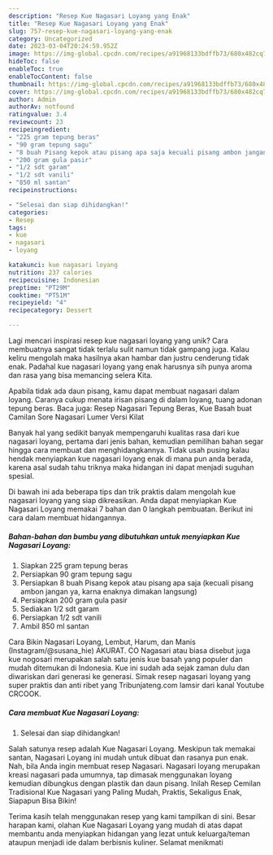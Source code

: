 ```yaml
---
description: "Resep Kue Nagasari Loyang yang Enak"
title: "Resep Kue Nagasari Loyang yang Enak"
slug: 757-resep-kue-nagasari-loyang-yang-enak
category: Uncategorized
date: 2023-03-04T20:24:59.952Z
image: https://img-global.cpcdn.com/recipes/a91968133bdffb73/680x482cq70/kue-nagasari-loyang-foto-resep-utama.jpg
hideToc: false
enableToc: true
enableTocContent: false
thumbnail: https://img-global.cpcdn.com/recipes/a91968133bdffb73/680x482cq70/kue-nagasari-loyang-foto-resep-utama.jpg
cover: https://img-global.cpcdn.com/recipes/a91968133bdffb73/680x482cq70/kue-nagasari-loyang-foto-resep-utama.jpg
author: Admin
authorAv: notfound
ratingvalue: 3.4
reviewcount: 23
recipeingredient:
- "225 gram tepung beras"
- "90 gram tepung sagu"
- "8 buah Pisang kepok atau pisang apa saja kecuali pisang ambon jangan ya karna enaknya dimakan langsung"
- "200 gram gula pasir"
- "1/2 sdt garam"
- "1/2 sdt vanili"
- "850 ml santan"
recipeinstructions:

- "Selesai dan siap dihidangkan!"
categories:
- Resep
tags:
- kue
- nagasari
- loyang

katakunci: kue nagasari loyang 
nutrition: 237 calories
recipecuisine: Indonesian
preptime: "PT29M"
cooktime: "PT51M"
recipeyield: "4"
recipecategory: Dessert

---
```





Lagi mencari inspirasi resep kue nagasari loyang yang unik? Cara membuatnya sangat tidak terlalu sulit namun tidak gampang juga. Kalau keliru mengolah maka hasilnya akan hambar dan justru cenderung tidak enak. Padahal kue nagasari loyang yang enak harusnya sih punya aroma dan rasa yang bisa memancing selera Kita.





Apabila tidak ada daun pisang, kamu dapat membuat nagasari dalam loyang. Caranya cukup menata irisan pisang di dalam loyang, tuang adonan tepung beras. Baca juga: Resep Nagasari Tepung Beras, Kue Basah buat Camilan Sore Nagasari Lumer Versi Kilat

Banyak hal yang sedikit banyak mempengaruhi kualitas rasa dari kue nagasari loyang, pertama dari jenis bahan, kemudian pemilihan bahan segar hingga cara membuat dan menghidangkannya. Tidak usah pusing kalau hendak menyiapkan kue nagasari loyang enak di mana pun anda berada, karena asal sudah tahu triknya maka hidangan ini dapat menjadi suguhan spesial.






Di bawah ini ada beberapa tips dan trik praktis dalam mengolah kue nagasari loyang yang siap dikreasikan. Anda dapat menyiapkan Kue Nagasari Loyang memakai 7 bahan dan 0 langkah pembuatan. Berikut ini cara dalam membuat hidangannya.

<!--inarticleads1-->

##### Bahan-bahan dan bumbu yang dibutuhkan untuk menyiapkan Kue Nagasari Loyang:

1. Siapkan 225 gram tepung beras
1. Persiapkan 90 gram tepung sagu
1. Persiapkan 8 buah Pisang kepok atau pisang apa saja (kecuali pisang ambon jangan ya, karna enaknya dimakan langsung)
1. Persiapkan 200 gram gula pasir
1. Sediakan 1/2 sdt garam
1. Persiapkan 1/2 sdt vanili
1. Ambil 850 ml santan


Cara Bikin Nagasari Loyang, Lembut, Harum, dan Manis (Instagram/@susana_hie) AKURAT. CO Nagasari atau biasa disebut juga kue nogosari merupakan salah satu jenis kue basah yang populer dan mudah ditemukan di Indonesia. Kue ini sudah ada sejak zaman dulu dan diwariskan dari generasi ke generasi. Simak resep nagasari loyang yang super praktis dan anti ribet yang Tribunjateng.com lamsir dari kanal Youtube CRCOOK. 

<!--inarticleads2-->

##### Cara membuat Kue Nagasari Loyang:


1. Selesai dan siap dihidangkan!

Salah satunya resep adalah Kue Nagasari Loyang. Meskipun tak memakai santan, Nagasari Loyang ini mudah untuk dibuat dan rasanya pun enak. Nah, bila Anda ingin membuat resep Nagasari. Nagasari loyang merupakan kreasi nagasari pada umumnya, tap dimasak menggunakan loyang kemudian dibungkus dengan plastik dan daun pisang. Inilah Resep Cemilan Tradisional Kue Nagasari yang Paling Mudah, Praktis, Sekaligus Enak, Siapapun Bisa Bikin! 

Terima kasih telah menggunakan resep yang kami tampilkan di sini. Besar harapan kami, olahan Kue Nagasari Loyang yang mudah di atas dapat membantu anda menyiapkan hidangan yang lezat untuk keluarga/teman ataupun menjadi ide dalam berbisnis kuliner. Selamat menikmati

